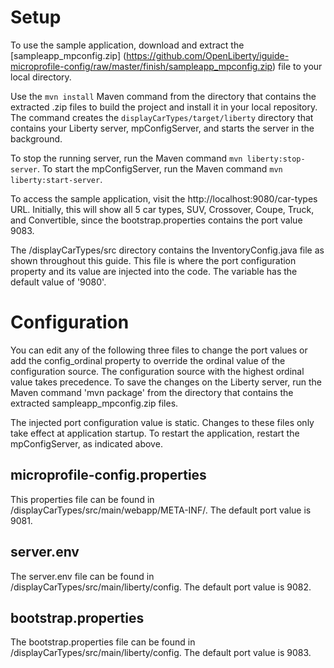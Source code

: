 # Setup

To use the sample application, download and extract the [sampleapp_mpconfig.zip] 
(https://github.com/OpenLiberty/iguide-microprofile-config/raw/master/finish/sampleapp_mpconfig.zip) 
file to your local directory.

Use the `mvn install` Maven command from the directory that contains the extracted .zip files 
to build the project and install it in your local repository. The command creates the 
`displayCarTypes/target/liberty` directory that contains your Liberty server, mpConfigServer, 
and starts the server in the background.

To stop the running server, run the Maven command `mvn liberty:stop-server`. To start
the mpConfigServer, run the Maven command `mvn liberty:start-server`.

To access the sample application, visit the http://localhost:9080/car-types URL. Initially, this will 
show all 5 car types, SUV, Crossover, Coupe, Truck, and Convertible, since the bootstrap.properties
contains the port value 9083. 

The <extract-directory>/displayCarTypes/src directory contains the 
InventoryConfig.java file as shown throughout this guide.  This file is where 
the port configuration property and its value are injected into the code.
The variable has the default value of '9080'. 

# Configuration
You can edit any of the following three files to change the port values or 
add the config_ordinal property to override the ordinal value of the configuration source. 
The configuration source with the highest ordinal value takes precedence.
To save the changes on the Liberty server, run the Maven command 'mvn package' 
from the directory that contains the extracted sampleapp_mpconfig.zip files.

The injected port configuration value is static. Changes to these files only 
take effect at application startup. To restart the application, restart 
the mpConfigServer, as indicated above.

## microprofile-config.properties
This properties file can be found in  
<extract-directory>/displayCarTypes/src/main/webapp/META-INF/.
The default port value is 9081. 

## server.env
The server.env file can be found in   
<extract-directory>/displayCarTypes/src/main/liberty/config.
The default port value is 9082.  

## bootstrap.properties
The bootstrap.properties file can be found in 
<extract-directory>/displayCarTypes/src/main/liberty/config.
The default port value is 9083. 
